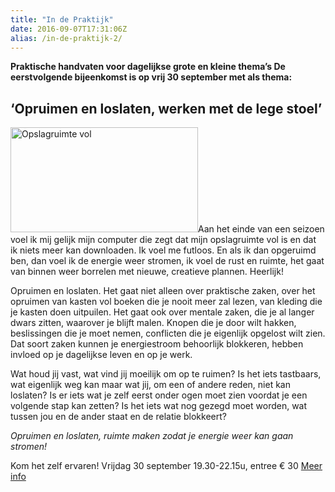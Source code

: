 ```yaml
---
title: "In de Praktijk"
date: 2016-09-07T17:31:06Z
alias: /in-de-praktijk-2/
---
```

<strong>Praktische handvaten voor dagelijkse grote en kleine thema’s
De eerstvolgende bijeenkomst is op vrij 30 september met als thema:</strong>

<h2>‘Opruimen en loslaten, werken met de lege stoel’</h2>

<img src="https://res.cloudinary.com/piith/image/upload/2016/09/opslagruimte-vol.jpeg" alt="Opslagruimte vol" width="300" height="168" class="alignright size-full wp-image-1481" />Aan het einde van een seizoen voel ik mij gelijk mijn computer die zegt dat mijn opslagruimte vol is en dat ik niets meer kan downloaden. Ik voel me futloos.
En als ik dan opgeruimd ben, dan voel ik de energie weer stromen, ik voel de rust en ruimte, het gaat van binnen weer borrelen met nieuwe, creatieve plannen. Heerlijk!

Opruimen en loslaten. Het gaat niet alleen over praktische zaken, over het opruimen van kasten vol boeken die je nooit meer zal lezen, van kleding die je kasten doen uitpuilen. Het gaat ook over mentale zaken, die je al langer dwars zitten, waarover je blijft malen. Knopen die je door wilt hakken, beslissingen die je moet nemen, conflicten die je eigenlijk opgelost wilt zien. Dat soort zaken kunnen je energiestroom behoorlijk blokkeren, hebben invloed op je dagelijkse leven en op je werk.

Wat houd jij vast, wat vind jij moeilijk om op te ruimen? 
Is het iets tastbaars, wat eigenlijk weg kan maar wat jij, om een of andere reden, niet kan loslaten? Is er iets wat je zelf eerst onder ogen moet zien voordat je een volgende stap kan zetten? Is het iets wat nog gezegd moet worden, wat tussen jou en de ander staat en de relatie blokkeert?

<em>Opruimen en loslaten, ruimte maken zodat je energie weer kan gaan stromen!</em>

Kom het zelf ervaren! Vrijdag 30 september 19.30-22.15u, entree € 30
<a href="http://www.spelend-verbinden.nl/in-de-praktijk.html">Meer info</a>